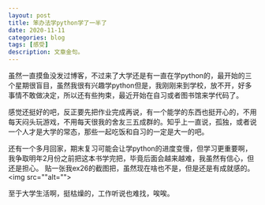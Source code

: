 ```yaml
---
layout: post
title: 笨办法学python学了一半了
date: 2020-11-11
categories: blog
tags: [感受]
description: 文章金句。
---
```


虽然一直摸鱼没发过博客，不过来了大学还是有一直在学python的，最开始的三个星期很盲目，虽然我很有兴趣学python但是，我刚刚来到学校，放不开，好多事情不敢做决定，所以还有些拘束，最近开始在自习或者图书馆来学代码了。

感觉还挺好的吧，反正要先把作业完成再说，有一个能学的东西也挺开心的，不用每天闷头玩游戏，不用每天很我的舍友三五成群的。知乎上一直说，孤独，或者说一个人才是大学的常态，那些一起吃饭和自习的一定是大一的吧。

还有一个多月回家，期末复习可能会让学python的进度变慢，但学习更重要啊，我争取明年2月份之前把这本书学完把，毕竟后面会越来越难，我虽然有信心，但还是担心。
贴一张我ex26的截图把，虽然现在啥也不是，但是还是有成就感的。
<img src=""alt="">



至于大学生活啊，挺枯燥的，工作听说也难找，唉唉。
